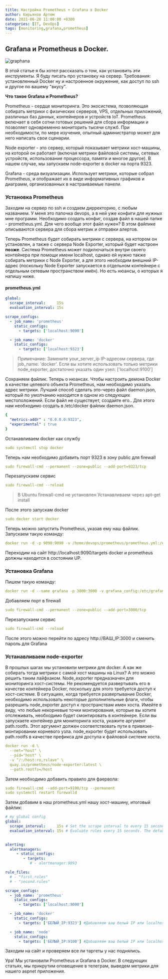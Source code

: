 ```yaml
---
title: Настройка Prometheus + Grafana в Docker
author: Кирьянов Артем
date: 2021-06-28 11:00:00 +0300
categories: [IT, DevOps]
tags: [monitoring,grafana,prometheus]
---
```


## Grafana и Prometheus в Docker.

![graphana](https://devopsme.ru/assets/img/pg.png)

В этой статье я бы хотел рассказать о том, как установить эти инструменты. Я буду писать про установку на сервер. Требования: установленный Docker ну и настроенное окружение, как доступ по ssh и другое по вашему "вкусу".

**Что такое Grafana и Prometheus?**

Prometheus - сердце мониторинга. Это экосистема, позволяющая собирать метрики с физических серверов, VPS, отдельных приложений, различных баз данных, контейнеров и устройств IoT. Prometheus включает в себя сотни готовых решений для сбора информации и позволяет одновременно мониторить тысячи служб. При необходимости, по мере изучения, опытный администратор может для него написать свои сценарии.

Node exporter - это сервер, который показывает метрики хост-машины, на которой он работает (включая метрики файловой системы, сетевых устройств, использование процессора, памяти и многое другое). В нашем случае, мы запускаем node-exporter в docker на порта 9323. 

Grafana - среда визуализации. Использует метрики, которые собрал Prometheus, и отображает их в виде информативных графиков и диаграмм, организованных в настраиваемые панели.

### Установка Prometheus

Заходим на сервер по ssh и создаем дирректорию, с любым названием. У меня это папочка devops, а в ней уже конфиги для нужных мне программ. Необходимо создать конфиг, создав файл в нашей папке - prometheus.yml. Для чего вообще этот файл нужен? В этом файлике описываются сервера для сбора метрик и отправки алертов.  

Теперь Prometheus будет собирать метрики с сервера, на котором он установлен, а также с сервера Node Exporter, который будет настроен **позже**. Система Prometheus может подключаться внутри своего контейнера при помощи имени localhost, однако ей нужно также собирать метрики с Node Exporter, а для этого необходим внешний IP-адрес (поскольку Node Exporter запускается в отдельном контейнере с отдельным сетевым пространством имён). Но есть нюансы, о которых я напишу ниже. 

#### prometheus.yml
```yml 
global:
  scrape_interval:     15s 
  evaluation_interval: 15s 

scrape_configs:
  - job_name: 'prometheus'
    static_configs:
      - targets: ['localhost:9090']

  - job_name: 'docker'
    static_configs:
      - targets: ['localhost:9323']
```
> Примечание: Замените your_server_ip IP-адресом сервера, где job_name: 'docker'.
> Если вы хотите использовать только метрики node_exporter, достаточно указать один узел: ['localhost:9100']

Сохраняем файлик. Теперь о нюансах. Чтобы настроить демона Docker в качестве целевого объекта Prometheus, нам необходимо указать адрес метрики. Лучший способ сделать это-через файл daemon.json, который по умолчанию находится в одном из следующих местоположений. Если файл не существует, создайте его.. Для этого нам необходимо создать в /etc/docker файлик daemon.json. 

```yml
{
  "metrics-addr" : "0.0.0.0:9323",
  "experimental" : true
}
```
Останавливаем docker как службу
```yml
sudo systemctl stop docker
```
Теперь нам необходимо добавить порт 9323 в зону public для firewall
```yml
sudo firewall-cmd --permanent --zone=public --add-port=9323/tcp
```
Перезапускаем сервис
```yml
sudo firewall-cmd --reload
```
> В Ubuntu  firewall-cmd не установлен
> Устанавливаем через apt-get install

После этого запускам docker
```yml
sudo docker start docker
```
Теперь можно запустить Prometheus, указав ему наш файлик. 
Запускаем такую команду: 
```yml
docker run -d -p 9090:9090 -v /home/devops/prometheus/prometheus.yml:/etc/prometheus/prometheus.yml prom/prometheus
```
Переходим на сайт http://localhost:9090/targets
docker и prometheus должны находится в состоянии UP.

### Установка Grafana

Пишем такую команду: 
```yml
docker run -d --name grafana -p 3000:3000 -v grafana_config:/etc/grafana -v grafana_data:/var/lib/grafana -v grafana_logs:/var/log/grafana grafana/grafana
```
Добавляем порт в firewall
```yml
sudo firewall-cmd --permanent --zone=public --add-port=3000/tcp
```
Перезапускаем сервис
```yml
sudo firewall-cmd --reload
```
После этого можно перейти по адресу http://ВАШ_IP:3000 и сменить пароль для Grafana

### Устанавливаем node-exporter 

В прошлых шагах мы установили метрики для docker. А как же собирать тогда метрики с самой хост машины на Linux? 
А это можно решить таким лайфхаком. Node_exporter предназначен для мониторинга хост-системы. Не рекомендуется развертывать его в качестве контейнера Docker, поскольку для этого требуется доступ к хост-системе.
В ситуациях, когда требуется развертывание Docker, необходимо использовать некоторые дополнительные флаги, чтобы разрешить node_exporter доступ к пространствам имен хоста.
Имейте в виду, что любые некорневые точки монтирования, которые вы хотите отслеживать, необходимо будет смонтировать в контейнере.
Если вы запускаете контейнер для мониторинга хоста, укажите аргумент path.rootfs. Этот аргумент должен соответствовать пути в привязке-монтировании корневого узла. node_exporter будет использовать path.rootfs в качестве префикса для доступа к файловой системе хоста.
```yml
docker run -d \
  --net="host" \
  --pid="host" \
  -v "/:/host:ro,rslave" \
  quay.io/prometheus/node-exporter:latest \
  --path.rootfs=/host
```
Затем необходимо добавить правило для фаервола: 
```yml
sudo firewall-cmd --add-port=9100/tcp --permanent
sudo systemctl restart firewalld
```
Затем добавим в наш prometheus.yml нашу хост-машину, итоговый файлик: 
```yml
# my global config
global:
  scrape_interval:     15s # Set the scrape interval to every 15 seconds. Default is every 1 minute.
  evaluation_interval: 15s # Evaluate rules every 15 seconds. The default is every 1 minute.

  
alerting:
  alertmanagers:
     - static_configs:
        - targets:
           # - alertmanager:9093

rule_files:
  # - "first.rules"
  # - "second.rules"

scrape_configs:
  - job_name: 'prometheus'
    static_configs:
      - targets: ['localhost:9090']

  - job_name: 'docker'
    static_configs:
      - targets: ['БЕЛЫЙ_IP:9323'] #Добавляем ваш белый IP или localhost

  - job_name: 'node'
    static_configs:
      - targets: ['БЕЛЫЙ_IP:9100'] #Добавляем ваш белый IP или localhost
```
Заходим на сайт и проверяем все ли таргеты у нас поднялись. 

Ура! Мы установили Prometheus и Grafana в Docker. В следующих статьях, мы прикрутим оповещение в телеграм, выведем метрики для нашего aspnet приложения. 